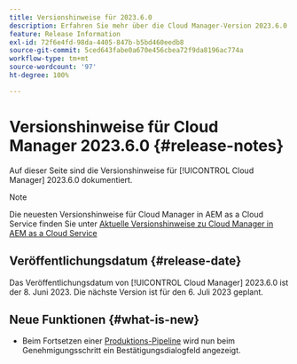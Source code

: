 ```yaml
---
title: Versionshinweise für 2023.6.0
description: Erfahren Sie mehr über die Cloud Manager-Version 2023.6.0.
feature: Release Information
exl-id: 72f6e4fd-98da-4405-847b-b5bd460eedb8
source-git-commit: 5ced643fabe0a670e456cbea72f9da8196ac774a
workflow-type: tm+mt
source-wordcount: '97'
ht-degree: 100%

---
```


# Versionshinweise für Cloud Manager 2023.6.0 {#release-notes}

Auf dieser Seite sind die Versionshinweise für [!UICONTROL Cloud Manager] 2023.6.0 dokumentiert.

>[!NOTE]
>
>Die neuesten Versionshinweise für Cloud Manager in AEM as a Cloud Service finden Sie unter [Aktuelle Versionshinweise zu Cloud Manager in AEM as a Cloud Service](https://experienceleague.adobe.com/de/docs/experience-manager-cloud-service/content/release-notes/cloud-manager/current)

## Veröffentlichungsdatum {#release-date}

Das Veröffentlichungsdatum von [!UICONTROL Cloud Manager] 2023.6.0 ist der 8. Juni 2023. Die nächste Version ist für den 6. Juli 2023 geplant.

## Neue Funktionen {#what-is-new}

* Beim Fortsetzen einer [Produktions-Pipeline](/help/using/production-pipelines.md) wird nun beim Genehmigungsschritt ein Bestätigungsdialogfeld angezeigt.
